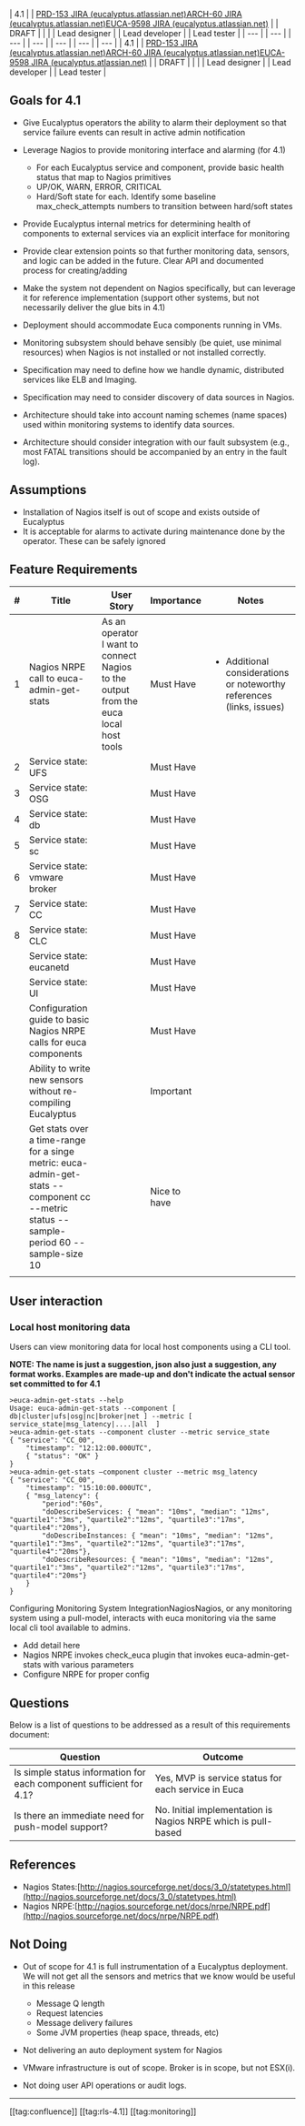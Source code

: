 

| 4.1 | 
| [PRD-153 JIRA (eucalyptus.atlassian.net)](https://eucalyptus.atlassian.net/browse/PRD-153)[ARCH-60 JIRA (eucalyptus.atlassian.net)](https://eucalyptus.atlassian.net/browse/ARCH-60)[EUCA-9598 JIRA (eucalyptus.atlassian.net)](https://eucalyptus.atlassian.net/browse/EUCA-9598) | 
| DRAFT | 
|  | 
| Lead designer | 
| Lead developer | 
| Lead tester | 
|  --- | 
|  --- | 
|  --- | 
|  --- | 
|  --- | 
|  --- | 
|  --- | 
| 4.1 | 
| [PRD-153 JIRA (eucalyptus.atlassian.net)](https://eucalyptus.atlassian.net/browse/PRD-153)[ARCH-60 JIRA (eucalyptus.atlassian.net)](https://eucalyptus.atlassian.net/browse/ARCH-60)[EUCA-9598 JIRA (eucalyptus.atlassian.net)](https://eucalyptus.atlassian.net/browse/EUCA-9598) | 
| DRAFT | 
|  | 
| Lead designer | 
| Lead developer | 
| Lead tester | 


## Goals for 4.1

* Give Eucalyptus operators the ability to alarm their deployment so that service failure events can result in active admin notification
* Leverage Nagios to provide monitoring interface and alarming (for 4.1)
    * For each Eucalyptus service and component, provide basic health status that map to Nagios primitives
    * UP/OK, WARN, ERROR, CRITICAL
    * Hard/Soft state for each. Identify some baseline max_check_attempts numbers to transition between hard/soft states

    

    
* Provide Eucalyptus internal metrics for determining health of components to external services via an explicit interface for monitoring
* Provide clear extension points so that further monitoring data, sensors, and logic can be added in the future. Clear API and documented process for creating/adding
* Make the system not dependent on Nagios specifically, but can leverage it for reference implementation (support other systems, but not necessarily deliver the glue bits in 4.1)
* Deployment should accommodate Euca components running in VMs.
* Monitoring subsystem should behave sensibly (be quiet, use minimal resources) when Nagios is not installed or not installed correctly.
* Specification may need to define how we handle dynamic, distributed services like ELB and Imaging.
* Specification may need to consider discovery of data sources in Nagios.
* Architecture should take into account naming schemes (name spaces) used within monitoring systems to identify data sources.
* Architecture should consider integration with our fault subsystem (e.g., most FATAL transitions should be accompanied by an entry in the fault log).


## Assumptions

* Installation of Nagios itself is out of scope and exists outside of Eucalyptus
* It is acceptable for alarms to activate during maintenance done by the operator. These can be safely ignored


## Feature Requirements


| # | Title | User Story | Importance | Notes | 
|  --- |  --- |  --- |  --- |  --- | 
| 1 | Nagios NRPE call to euca-admin-get-stats | As an operator I want to connect Nagios to the output from the euca local host tools | Must Have | <ul><li>Additional considerations or noteworthy references (links, issues)</li></ul> | 
| 2 | Service state: UFS |  | Must Have |  | 
| 3 | Service state: OSG |  | Must Have |  | 
| 4 | Service state: db |  | Must Have |  | 
| 5 | Service state: sc |  | Must Have |  | 
| 6 | Service state: vmware broker |  | Must Have |  | 
| 7 | Service state: CC |  | Must Have |  | 
| 8 | Service state: CLC |  | Must Have |  | 
|  | Service state: eucanetd |  | Must Have |  | 
|  | Service state: UI |  | Must Have |  | 
|  | Configuration guide to basic Nagios NRPE calls for euca components |  | Must Have |  | 
|  | Ability to write new sensors without re-compiling Eucalyptus |  | Important |  | 
|  | Get stats over a time-range for a singe metric: euca-admin-get-stats --component cc --metric status --sample-period 60 --sample-size 10 |  | Nice to have |  | 
|  |  |  |  |  | 


## User interaction

### Local host monitoring data
Users can view monitoring data for local host components using a CLI tool.

 **NOTE: The name is just a suggestion, json also just a suggestion, any format works. Examples are made-up and don't indicate the actual sensor set committed to for 4.1** 


```
>euca-admin-get-stats --help
Usage: euca-admin-get-stats --component [ db|cluster|ufs|osg|nc|broker|net ] --metric [ service_state|msg_latency|....|all  ]
>euca-admin-get-stats --component cluster --metric service_state
{ "service": "CC_00", 
	"timestamp": "12:12:00.000UTC",
    { "status": "OK" }
}
>euca-admin-get-stats –component cluster --metric msg_latency
{ "service": "CC_00",
	"timestamp": "15:10:00.000UTC",
    { "msg_latency": {
		"period":"60s",
        "doDescribeServices: { "mean": "10ms", "median": "12ms", "quartile1":"3ms", "quartile2":"12ms", "quartile3":"17ms", "quartile4":"20ms"},
        "doDescribeInstances: { "mean": "10ms", "median": "12ms", "quartile1":"3ms", "quartile2":"12ms", "quartile3":"17ms", "quartile4":"20ms"},
        "doDescribeResources: { "mean": "10ms", "median": "12ms", "quartile1":"3ms", "quartile2":"12ms", "quartile3":"17ms", "quartile4":"20ms"}
	}
}
```
Configuring Monitoring System IntegrationNagiosNagios, or any monitoring system using a pull-model, interacts with euca monitoring via the same local cli tool available to admins.


* Add detail here
* Nagios NRPE invokes check_euca plugin that invokes euca-admin-get-stats with various parameters
* Configure NRPE for proper config


## Questions
Below is a list of questions to be addressed as a result of this requirements document:



| Question | Outcome | 
|  --- |  --- | 
| Is simple status information for each component sufficient for 4.1? | Yes, MVP is service status for each service in Euca | 
| Is there an immediate need for push-model support? | No. Initial implementation is Nagios NRPE which is pull-based | 


## References

* Nagios States:[http://nagios.sourceforge.net/docs/3_0/statetypes.html](http://nagios.sourceforge.net/docs/3_0/statetypes.html)
* Nagios NRPE:[http://nagios.sourceforge.net/docs/nrpe/NRPE.pdf](http://nagios.sourceforge.net/docs/nrpe/NRPE.pdf)




## Not Doing

* Out of scope for 4.1 is full instrumentation of a Eucalyptus deployment. We will not get all the sensors and metrics that we know would be useful in this release

    
    * Message Q length
    * Request latencies
    * Message delivery failures
    * Some JVM properties (heap space, threads, etc)

    
* Not delivering an auto deployment system for Nagios
* VMware infrastructure is out of scope. Broker is in scope, but not ESX(i).
* Not doing user API operations or audit logs.



*****

[[tag:confluence]]
[[tag:rls-4.1]]
[[tag:monitoring]]

